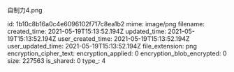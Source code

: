 自制力4.png

id: 1b10c8b16a0c4e6096102f717c8ea1b2
mime: image/png
filename: 
created_time: 2021-05-19T15:13:52.194Z
updated_time: 2021-05-19T15:13:52.194Z
user_created_time: 2021-05-19T15:13:52.194Z
user_updated_time: 2021-05-19T15:13:52.194Z
file_extension: png
encryption_cipher_text: 
encryption_applied: 0
encryption_blob_encrypted: 0
size: 227563
is_shared: 0
type_: 4